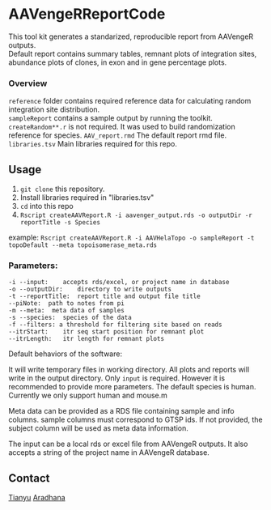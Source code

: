 # AAVengeRReportCode

This tool kit generates a standarized, reproducible report from AAVengeR outputs. \
Default report contains summary tables, remnant plots of integration sites, abundance plots of clones, in exon and in gene percentage plots.

### Overview
`reference` folder contains required reference data for calculating random integration site distribution. \
`sampleReport` contains a sample output by running the toolkit. \
`createRandom**.r` is not required. It was used to build randomization reference for species.
`AAV_report.rmd` The default report rmd file. \
`libraries.tsv` Main libraries required for this repo. 

## Usage
1. `git clone` this repository. 
2. Install libraries required in "libraries.tsv"
3. `cd` into this repo
4. `Rscript createAAVReport.R -i aavenger_output.rds -o outputDir -r reportTitle -s Species`

example: `Rscript createAAVReport.R -i AAVHelaTopo -o sampleReport -t topoDefault --meta topoisomerase_meta.rds`

### Parameters: 

`-i --input:	accepts rds/excel, or project name in database` \
`-o --outputDir:	directory to write outputs ` \
`-t --reportTitle:	report title and output file title` \
`--piNote:  path to notes from pi` \
`-m --meta:  meta data of samples` \
`-s --species:  species of the data ` \
`-f --filters: a threshold for filtering site based on reads` \
`--itrStart:	itr seq start position for remnant plot` \
`--itrLength:	itr length for remnant plots` 

Default behaviors of the software: 

It will write temporary files in working directory. All plots and reports will write in the output directory. Only `input` is required. However it is recommended to provide more parameters. The default species is human. Currently we only support human and mouse.m 

Meta data can be provided as a RDS file containing sample and info columns. sample columns must correspond to GTSP ids. If not provided, the subject column will be used as meta data information.

The input can be a local rds or excel file from AAVengeR outputs. 
It also accepts a string of the project name in AAVengeR database.

## Contact
[Tianyu](mailto:tianyu.lu@pennmedicine.upenn.edu)
[Aradhana]()
